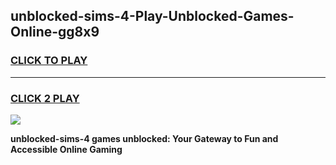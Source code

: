 
## unblocked-sims-4-Play-Unblocked-Games-Online-gg8x9
<h3>
<a href="https://premium76.site?title=unblocked-sims-4&ref=25A">CLICK TO PLAY</a></h3>
<hr>

<h3>
<a href="https://premium76.site?title=unblocked-sims-4&ref=25A">CLICK 2 PLAY</a>
  
</h3>

<a href="https://premium76.site?title=unblocked-sims-4&ref=25A"><img src="https://clearcache.store/games.png"></a>


**unblocked-sims-4 games unblocked: Your Gateway to Fun and Accessible Online Gaming**
